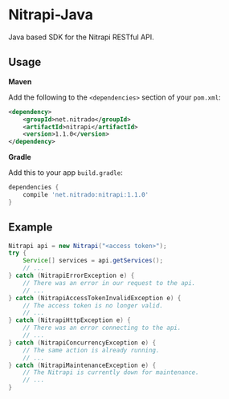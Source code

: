 Nitrapi-Java
============

Java based SDK for the Nitrapi RESTful API.

Usage
-----

**Maven**

Add the following to the `<dependencies>` section of your `pom.xml`:
``` xml
<dependency>
    <groupId>net.nitrado</groupId>
    <artifactId>nitrapi</artifactId>
    <version>1.1.0</version>
</dependency>
```

**Gradle**

Add this to your app `build.gradle`:
```gradle
dependencies {
    compile 'net.nitrado:nitrapi:1.1.0'
}
```


Example
-------

``` java
Nitrapi api = new Nitrapi("<access token>");
try {
    Service[] services = api.getServices();
    // ...
} catch (NitrapiErrorException e) {
    // There was an error in our request to the api.
    // ...
} catch (NitrapiAccessTokenInvalidException e) {
    // The access token is no longer valid.
    // ...
} catch (NitrapiHttpException e) {
    // There was an error connecting to the api.
    // ...
} catch (NitrapiConcurrencyException e) {
    // The same action is already running.
    // ...
} catch (NitrapiMaintenanceException e) {
    // The Nitrapi is currently down for maintenance.
    // ...
}
```
